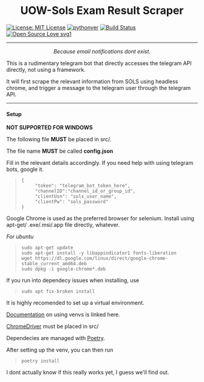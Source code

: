 <h1 align="center">UOW-Sols Exam Result Scraper </h1>

[![License: MIT License](https://img.shields.io/dub/l/vibe-d.svg)](LICENSE) [![pythonver](https://img.shields.io/badge/python-3.6%2B-ff69b4.svg)](https://www.python.org/) [![Build Status](https://travis-ci.com/xlanor/UOW-Sols-Exam-Scraper.svg?branch=master)](https://travis-ci.com/xlanor/UOW-Sols-Exam-Scraper) [![Open Source Love svg1](https://badges.frapsoft.com/os/v1/open-source.svg?v=103)](https://github.com/ellerbrock/open-source-badges/)

<hr>

<p align="center">
<i>Because email notifications dont exist.</i>
</p>

This is a rudimentary telegram bot that directly accesses the telegram API directly, not using a framework.

It will first scrape the relevant information from SOLS using headless chrome, and trigger a message to the telegram user through the telegram API.

<hr>

#### Setup

**NOT SUPPORTED FOR WINDOWS**

The following file **MUST** be placed in src/.

The file name **MUST** be called **config.json**

Fill in the relevant details accordingly. If you need help with using telegram bots, google it.

>	  {
>	       "token": "telegram_bot_token_here",
>	       "channelID":"channel_id_or_group_id",
>	       "clientUsn": "sols_user_name",
>	       "clientPw": "sols_password"
>     }

Google Chrome is used as the preferred browser for selenium. Install using apt-get/ .exe/.msi/.app file directly, whatever.

*For ubuntu*

>	  sudo apt-get update
>	  sudo apt-get install -y libappindicator1 fonts-liberation
>	  wget https://dl.google.com/linux/direct/google-chrome-stable_current_amd64.deb
>	  sudo dpkg -i google-chrome*.deb

If you run into dependecy issues when installing, use
>	  sudo apt fix-broken install

It is highly recomended to set up a virtual environment.

[Documentation](https://docs.python.org/3/library/venv.html) on using venvs is linked here.


[ChromeDriver](https://chromedriver.storage.googleapis.com/index.html?path=2.45/) must be placed in src/


Dependecies are managed with [Poetry](https://github.com/sdispater/poetry).


After setting up the venv, you can then run 
>	  poetry install


I dont actually know if this really works yet, I guess we'll find out.
